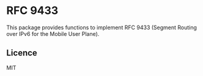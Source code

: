 # RFC 9433
This package provides functions to implement RFC 9433 (Segment Routing over IPv6 for the Mobile User Plane).

## Licence
MIT
